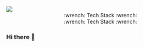 <img src="https://capsule-render.vercel.app/api?type=Waving&color=auto&height=300&section=header&text=Hi!%20there&fontSize=90" />

<center> :wrench: Tech Stack :wrench: </center>

<div style="text-align: center"> :wrench: Tech Stack :wrench: </div>

### Hi there 👋

<!--
**hgene0929/hgene0929** is a ✨ _special_ ✨ repository because its `README.md` (this file) appears on your GitHub profile.

Here are some ideas to get you started:

- 🔭 I’m currently working on ...
- 🌱 I’m currently learning ...
- 👯 I’m looking to collaborate on ...
- 🤔 I’m looking for help with ...
- 💬 Ask me about ...
- 📫 How to reach me: ...
- 😄 Pronouns: ...
- ⚡ Fun fact: ...
-->
